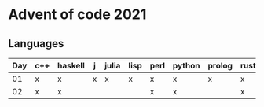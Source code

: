 # Advent of code 2021

## Languages

| Day | c++ | haskell | j | julia | lisp | perl | python | prolog | rust |
|-----|-----|---------|---|-------|------|------|--------|--------|------|
| 01  | x   | x       | x | x     | x    | x    | x      | x      | x    |
| 02  | x   | x       |   |       |      | x    | x      |        | x    |
